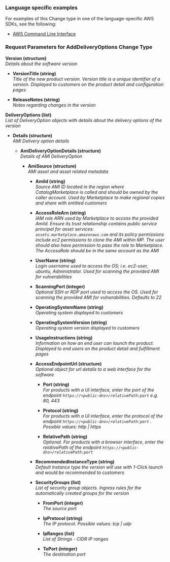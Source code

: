 ### Language specific examples
For examples of this Change type in one of the language-specific AWS SDKs, see the following:
- [AWS Command Line Interface](example.sh)

### Request Parameters for AddDeliveryOptions Change Type  
  
**Version (structure)**  
 *Details about the software version*
  
 - **VersionTitle (string)**    
   *Title of the new product version. Version title is a unique identifier of a version. Displayed to customers on the product detail and configuration pages*  
 
  - **ReleaseNotes (string)**  
    *Notes regarding changes in the version*  

**DeliveryOptions (list)**  
  *List of DeliveryOption objects with details about the delivery options of the version* 
  
 -  **Details (structure)**  
  *AMI Delivery option details*  
  
    - **AmiDeliveryOptionDetails (structure)**      
      *Details of AMI DeliveryOption*
      
        - **AmiSource (structure)**  
         *AMI asset and asset related metadata*  

             - **AmiId (string)**  
             *Source AMI ID located in the region where CatalogMarketplace is called and should be owned by the caller account. Used by Marketplace to make regional copies and share with entitled customers*
             
             - **AccessRoleArn (string)**  
             *IAM role ARN used by Marketplace to access the provided AmiId. Ensure its trust relationship contains public service principal for asset services: `assets.marketplace.amazonaws.com` and its policy permissions include ec2 permissions to clone the AMI within MP. The user should also have permission to pass the role to Marketplace. The AccessRole should be in the same account as the AMI*   
              
             - **UserName (string)**  
             *Login username used to access the OS; i.e. ec2-user, ubuntu, Administrator. Used for scanning the provided AMI for vulnerabilities*
               
             - **ScanningPort (integer)**  
             *Optional SSH or RDP port used to access the OS. Used for scanning the provided AMI for vulnerabilities. Defaults to 22* 
              
             - **OperatingSystemName (string)**  
               *Operating system displayed to customers*
                 
             - **OperatingSystemVersion (string)**  
                *Operating system version displayed to customers*   
          
	        - **UsageInstructions (string)**  
	         *Information on how an end user can launch the product. Displayed to end users on the product detail and fulfillment pages*
	           
	         - **AccessEndpointUrl (structure)**  
		    *Optional object for url details to a web interface for the software*
		      
	             - **Port (string)**  
	               *For products with a UI interface, enter the port of the endpoint `https://<public-dns>/relativePath:port` e.g. 80, 443*
	                 
	             - **Protocol (string)**  
                       *For products with a UI interface, enter the protocol of the endpoint `https://<public-dns>/relativePath:port` . Possible values: http | https*
                         
                  - **RelativePath (string)**  
                    *Optional. For products with a browser interface, enter the relativePath of the endpoint `https://<public-dns>/relativePath:port`*
  
	         - **RecommendedInstanceType (string)**  
                   *Default instance type the version will use with 1-Click launch and would be recommended to customers*  

	         - **SecurityGroups (list)**  
                   *List of security group objects. Ingress rules for the automatically created groups for the version*   
          
	            - **FromPort (integer)**  
	             *The source port*
	             
	             - **IpProtocol (string)**  
	              *The IP protocol. Possible values: tcp | udp*   
              
	             - **IpRanges (list)**  
	               *List of Strings - CIDR IP ranges*
	                 
	             - **ToPort (integer)**  
	               *The destination port*
            
